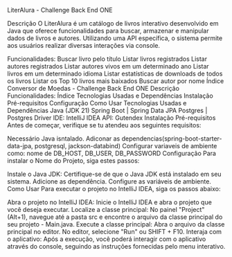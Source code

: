 LiterAlura - Challenge Back End ONE
 

Descrição
O LiterAlura é um catálogo de livros interativo desenvolvido em Java que oferece funcionalidades para buscar, armazenar e manipular dados de livros e autores. Utilizando uma API específica, o sistema permite aos usuários realizar diversas interações via console.

Funcionalidades:
Buscar livro pelo título
Listar livros registrados
Listar autores registrados
Listar autores vivos em um determinado ano
Listar livros em um determinado idioma
Listar estatísticas de downloads de todos os livros
Listar os Top 10 livros mais baixados
Buscar autor por nome
Índice
Conversor de Moedas - Challenge Back End ONE
Descrição
Funcionalidades:
Índice
Tecnologias Usadas e Dependências
Instalação
Pré-requisitos
Configuração
Como Usar
Tecnologias Usadas e Dependências
Java (JDK 21)
Spring Boot | Spring Data JPA
Postgres | Postgres Driver
IDE: IntelliJ IDEA
API: Gutendex
Instalação
Pré-requisitos
Antes de começar, verifique se tu atendeu aos seguintes requisitos:

Necessário Java isntalado.
Adiconar as dependencias(spring-boot-starter-data-jpa, postgresql, jackson-databind)
Configurar variaveis de ambiente como: nome de DB_HOST, DB_USER, DB_PASSWORD
Configuração
Para instalar o Nome do Projeto, siga estes passos:

Instale o Java JDK: Certifique-se de que o Java JDK está instalado em seu sistema.
Adicione as dependência.
Configure as variáveis de ambiente.
Como Usar
Para executar o projeto no IntelliJ IDEA, siga os passos abaixo:

Abra o projeto no IntelliJ IDEA: Inicie o IntelliJ IDEA e abra o projeto que você deseja executar.
Localize a classe principal: No painel "Project" (Alt+1), navegue até a pasta src e encontre o arquivo da classe principal do seu projeto - Main.java.
Execute a classe principal: Abra o arquivo da classe principal no editor. No editor, selecione "Run" ou SHIFT + F10.
Interaja com o aplicativo: Após a execução, você poderá interagir com o aplicativo através do console, seguindo as instruções fornecidas pelo menu interativo.
